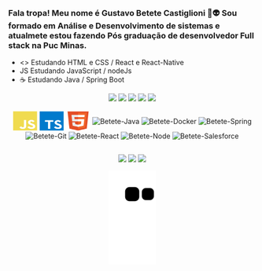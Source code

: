 ### Fala tropa! Meu nome é Gustavo Betete Castiglioni 👾👽 Sou formado em Análise e Desenvolvimento de sistemas e atualmete estou fazendo Pós graduação de desenvolvedor Full stack na Puc Minas.

- <> Estudando HTML e CSS / React e React-Native
- JS Estudando JavaScript / nodeJs
- ☕ Estudando Java / Spring Boot

<div align="center">
<img src="http://github-profile-summary-cards.vercel.app/api/cards/profile-details?username=gustavobetete&theme=tokyonight" />
<img src="http://github-profile-summary-cards.vercel.app/api/cards/repos-per-language?username=gustavobetete&theme=tokyonight" />
<img src="http://github-profile-summary-cards.vercel.app/api/cards/most-commit-language?username=gustavobetete&theme=tokyonight" />
<img src="http://github-profile-summary-cards.vercel.app/api/cards/stats?username=gustavobetete&theme=tokyonight" />
<img src="http://github-profile-summary-cards.vercel.app/api/cards/productive-time?username=gustavobetete&theme=tokyonight&utcOffset=8" />
</div>
<div align="center" style="display: inline_block"><br>
  <img align="center" alt="Betete-Js" height="40" width="50" src="https://raw.githubusercontent.com/devicons/devicon/master/icons/javascript/javascript-plain.svg">
  <img align="center" alt="Betete-Ts" height="40" width="50" src="https://raw.githubusercontent.com/devicons/devicon/master/icons/typescript/typescript-plain.svg">
  <img align="center" alt="Betete-HTML" height="40" width="50" src="https://raw.githubusercontent.com/devicons/devicon/master/icons/html5/html5-original.svg">
  <img align="center" alt="Betete-Java" height="40" width="50" src="https://cdn.jsdelivr.net/gh/devicons/devicon/icons/java/java-original.svg" />
  <img align="center" alt="Betete-Docker" height="40" width="50" src="https://cdn.jsdelivr.net/gh/devicons/devicon/icons/docker/docker-plain-wordmark.svg" />
  <img align="center" alt="Betete-Spring" height="40" width="50" src="https://cdn.jsdelivr.net/gh/devicons/devicon/icons/spring/spring-original.svg" />
  <img align="center" alt="Betete-Git" height="40" width="50" src="https://cdn.jsdelivr.net/gh/devicons/devicon/icons/git/git-original.svg" />
  <img align="center" alt="Betete-React" height="40" width="50" src="https://cdn.jsdelivr.net/gh/devicons/devicon/icons/react/react-original.svg" />
  <img align="center" alt="Betete-Node" height="40" width="50" src="https://cdn.jsdelivr.net/gh/devicons/devicon/icons/nodejs/nodejs-original.svg" />
  <img align="center" alt="Betete-Salesforce" height="40" width="50" src="https://cdn.jsdelivr.net/gh/devicons/devicon/icons/salesforce/salesforce-original.svg" />
</div>
  
  ##
 
<div align="center"> 
  <a href="https://www.instagram.com/gubetete/" target="_blank"><img src="https://img.shields.io/badge/-Instagram-%23E4405F?style=for-the-badge&logo=instagram&logoColor=white" target="_blank"></a>
 	<a href="https://www.twitch.tv/gubetete" target="_blank"><img src="https://img.shields.io/badge/Twitch-9146FF?style=for-the-badge&logo=twitch&logoColor=white" target="_blank"></a>
  <a href="https://www.linkedin.com/in/gustavo-betete-castiglioni-2643771b2/" target="_blank"><img src="https://img.shields.io/badge/-LinkedIn-%230077B5?style=for-the-badge&logo=linkedin&logoColor=white" target="_blank"></a> 
 
  ![Snake animation](https://github.com/Gustavobetete/Gustavobetete/blob/output/github-contribution-grid-snake.svg)
 
</div>

